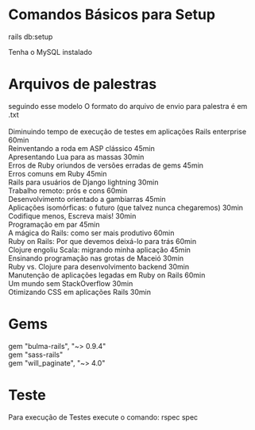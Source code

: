 <h1>Comandos Básicos para Setup</h1>
<p>rails db:setup </p>
<p>Tenha o MySQL instalado </p>

<h1>Arquivos de palestras</h1>
seguindo esse modelo
O formato do arquivo de envio para palestra é em .txt 
<br>
<br>
Diminuindo tempo de execução de testes em aplicações Rails enterprise 60min
<br>
Reinventando a roda em ASP clássico 45min
<br>
Apresentando Lua para as massas 30min
<br>
Erros de Ruby oriundos de versões erradas de gems 45min
<br>
Erros comuns em Ruby 45min
<br>
Rails para usuários de Django lightning 30min
<br>
Trabalho remoto: prós e cons 60min
<br>
Desenvolvimento orientado a gambiarras 45min
<br>
Aplicações isomórficas: o futuro (que talvez nunca chegaremos) 30min
<br>
Codifique menos, Escreva mais! 30min
<br>
Programação em par 45min
<br>
A mágica do Rails: como ser mais produtivo 60min
<br>
Ruby on Rails: Por que devemos deixá-lo para trás 60min
<br>
Clojure engoliu Scala: migrando minha aplicação 45min
<br>
Ensinando programação nas grotas de Maceió 30min
<br>
Ruby vs. Clojure para desenvolvimento backend 30min
<br>
Manutenção de aplicações legadas em Ruby on Rails 60min
<br>
Um mundo sem StackOverflow 30min
<br>
Otimizando CSS em aplicações Rails 30min
<br>
<h1>Gems</h1>
gem "bulma-rails", "~> 0.9.4"
<br>
gem "sass-rails"
<br>
gem "will_paginate", "~> 4.0"
<br>
<h1>Teste</h1>
Para execução de Testes execute o comando: rspec spec
